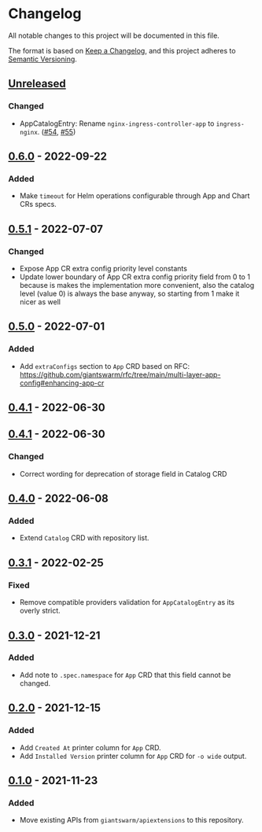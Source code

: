# Changelog

All notable changes to this project will be documented in this file.

The format is based on [Keep a Changelog](https://keepachangelog.com/en/1.0.0/),
and this project adheres to [Semantic Versioning](https://semver.org/spec/v2.0.0.html).

## [Unreleased]

### Changed

- AppCatalogEntry: Rename `nginx-ingress-controller-app` to `ingress-nginx`. ([#54](https://github.com/giantswarm/apiextensions-application/pull/54), [#55](https://github.com/giantswarm/apiextensions-application/pull/55))

## [0.6.0] - 2022-09-22

### Added

- Make `timeout` for Helm operations configurable through App and Chart CRs specs.

## [0.5.1] - 2022-07-07

### Changed

- Expose App CR extra config priority level constants
- Update lower boundary of App CR extra config priority field from 0 to 1 because is makes the implementation more convenient, also the catalog level (value 0) is always the base anyway, so starting from 1 make it nicer as well

## [0.5.0] - 2022-07-01

### Added

- Add `extraConfigs` section to `App` CRD based on RFC: https://github.com/giantswarm/rfc/tree/main/multi-layer-app-config#enhancing-app-cr

## [0.4.1] - 2022-06-30

## [0.4.1] - 2022-06-30

### Changed

- Correct wording for deprecation of storage field in Catalog CRD

## [0.4.0] - 2022-06-08

### Added

- Extend `Catalog` CRD with repository list.

## [0.3.1] - 2022-02-25

### Fixed

- Remove compatible providers validation for `AppCatalogEntry` as its overly strict.

## [0.3.0] - 2021-12-21

### Added

- Add note to `.spec.namespace` for `App` CRD that this field cannot be changed.

## [0.2.0] - 2021-12-15

### Added

- Add `Created At` printer column for `App` CRD.
- Add `Installed Version` printer column for `App` CRD for `-o wide` output.

## [0.1.0] - 2021-11-23

### Added

- Move existing APIs from `giantswarm/apiextensions` to this repository.


[Unreleased]: https://github.com/giantswarm/apiextensions-application/compare/v0.6.0...HEAD
[0.6.0]: https://github.com/giantswarm/apiextensions-application/compare/v0.5.1...v0.6.0
[0.5.1]: https://github.com/giantswarm/apiextensions-application/compare/v0.5.0...v0.5.1
[0.5.0]: https://github.com/giantswarm/apiextensions-application/compare/v0.4.1...v0.5.0
[0.4.1]: https://github.com/giantswarm/apiextensions-application/compare/v0.4.1...v0.4.1
[0.4.1]: https://github.com/giantswarm/apiextensions-application/compare/v0.4.0...v0.4.1
[0.4.0]: https://github.com/giantswarm/apiextensions-application/compare/v0.3.1...v0.4.0
[0.3.1]: https://github.com/giantswarm/apiextensions-application/compare/v0.3.0...v0.3.1
[0.3.0]: https://github.com/giantswarm/apiextensions-application/compare/v0.2.0...v0.3.0
[0.2.0]: https://github.com/giantswarm/apiextensions-application/compare/v0.1.0...v0.2.0
[0.1.0]: https://github.com/giantswarm/apiextensions-application/releases/tag/v0.1.0
